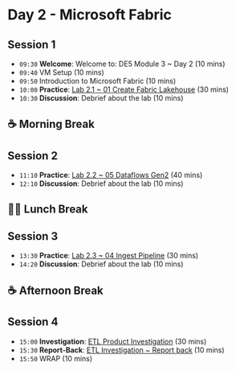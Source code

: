 # Day 2 - Microsoft Fabric

## Session 1

- `09:30` **Welcome**: Welcome to: DE5 Module 3 ~ Day 2 (10 mins)
- `09:40` VM Setup (10 mins)
- `09:50` Introduction to Microsoft Fabric (10 mins)
- `10:00` **Practice**: [Lab 2.1 ~ 01 Create Fabric Lakehouse](../labs/01-lakehouse.md) (30 mins)
- `10:30` **Discussion**: Debrief about the lab (10 mins)

## ☕ Morning Break

## Session 2

- `11:10` **Practice**: [Lab 2.2 ~ 05 Dataflows Gen2](../labs/05-dataflows-gen2.md) (40 mins)
- `12:10` **Discussion**: Debrief about the lab (10 mins)

## 🥪🥤 Lunch Break

## Session 3

- `13:30` **Practice**: [Lab 2.3 ~ 04 Ingest Pipeline](../labs/04-ingest-pipeline.md) (30 mins)
- `14:20` **Discussion**: Debrief about the lab (10 mins)

## ☕ Afternoon Break

## Session 4

- `15:00` **Investigation**: [ETL Product Investigation](../day2/etl-ptoduct.md) (30 mins)
- `15:30` **Report-Back**: [ETL Investigation ~ Report back](../day2/etl-product-report-back.md) (10 mins)
- `15:50` WRAP (10 mins)

